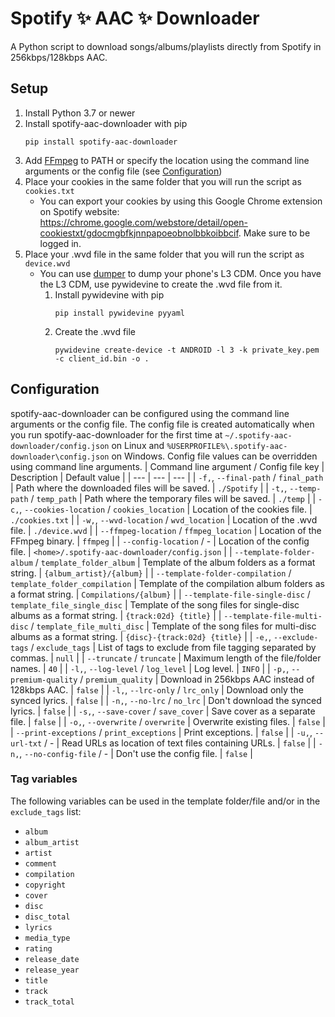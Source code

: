 # Spotify ✨ AAC ✨ Downloader
A Python script to download songs/albums/playlists directly from Spotify in 256kbps/128kbps AAC.

## Setup
1. Install Python 3.7 or newer
2. Install spotify-aac-downloader with pip
    ```
    pip install spotify-aac-downloader
    ```
3. Add [FFmpeg](https://ffmpeg.org/download.html) to PATH or specify the location using the command line arguments or the config file (see [Configuration](#configuration))
4. Place your cookies in the same folder that you will run the script as `cookies.txt`
    * You can export your cookies by using this Google Chrome extension on Spotify website: https://chrome.google.com/webstore/detail/open-cookiestxt/gdocmgbfkjnnpapoeobnolbbkoibbcif. Make sure to be logged in.
5. Place your .wvd file in the same folder that you will run the script as `device.wvd`
    * You can use [dumper](https://github.com/wvdumper/dumper) to dump your phone's L3 CDM. Once you have the L3 CDM, use pywidevine to create the .wvd file from it.
        1. Install pywidevine with pip
            ```
            pip install pywidevine pyyaml
            ```
        2. Create the .wvd file
            ```
            pywidevine create-device -t ANDROID -l 3 -k private_key.pem -c client_id.bin -o .
            ```

## Configuration
spotify-aac-downloader can be configured using the command line arguments or the config file. The config file is created automatically when you run spotify-aac-downloader for the first time at `~/.spotify-aac-downloader/config.json` on Linux and `%USERPROFILE%\.spotify-aac-downloader\config.json` on Windows. Config file values can be overridden using command line arguments.
| Command line argument / Config file key | Description | Default value |
| --- | --- | --- |
| `-f,`, `--final-path` / `final_path` | Path where the downloaded files will be saved. | `./Spotify` |
| `-t,`, `--temp-path` / `temp_path` | Path where the temporary files will be saved. | `./temp` |
| `-c,`, `--cookies-location` / `cookies_location` | Location of the cookies file. | `./cookies.txt` |
| `-w,`, `--wvd-location` / `wvd_location` | Location of the .wvd file. | `./device.wvd` |
| `--ffmpeg-location` / `ffmpeg_location` | Location of the FFmpeg binary. | `ffmpeg` |
| `--config-location` / - | Location of the config file. | `<home>/.spotify-aac-downloader/config.json` |
| `--template-folder-album` / `template_folder_album` | Template of the album folders as a format string. | `{album_artist}/{album}` |
| `--template-folder-compilation` / `template_folder_compilation` | Template of the compilation album folders as a format string. | `Compilations/{album}` |
| `--template-file-single-disc` / `template_file_single_disc` | Template of the song files for single-disc albums as a format string. | `{track:02d} {title}` |
| `--template-file-multi-disc` / `template_file_multi_disc` | Template of the song files for multi-disc albums as a format string. | `{disc}-{track:02d} {title}` |
| `-e,`, `--exclude-tags` / `exclude_tags` | List of tags to exclude from file tagging separated by commas. | `null` |
| `--truncate` / `truncate` | Maximum length of the file/folder names. | `40` |
| `-l,`, `--log-level` / `log_level` | Log level. | `INFO` |
| `-p,`, `--premium-quality` / `premium_quality` | Download in 256kbps AAC instead of 128kbps AAC. | `false` |
| `-l,`, `--lrc-only` / `lrc_only` | Download only the synced lyrics. | `false` |
| `-n,`, `--no-lrc` / `no_lrc` | Don't download the synced lyrics. | `false` |
| `-s,`, `--save-cover` / `save_cover` | Save cover as a separate file. | `false` |
| `-o,`, `--overwrite` / `overwrite` | Overwrite existing files. | `false` |
| `--print-exceptions` / `print_exceptions` | Print exceptions. | `false` |
| `-u,`, `--url-txt` / - | Read URLs as location of text files containing URLs. | `false` |
| `-n,`, `--no-config-file` / - | Don't use the config file. | `false` |

### Tag variables
The following variables can be used in the template folder/file and/or in the `exclude_tags` list:
- `album`
- `album_artist`
- `artist`
- `comment`
- `compilation`
- `copyright`
- `cover`
- `disc`
- `disc_total`
- `lyrics`
- `media_type`
- `rating`
- `release_date`
- `release_year`
- `title`
- `track`
- `track_total`

